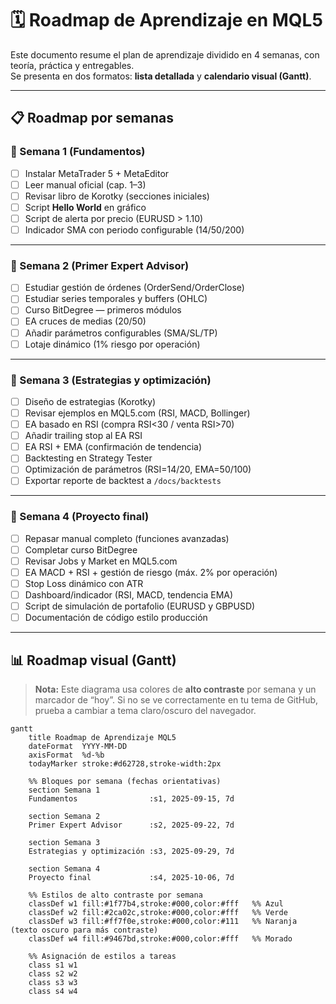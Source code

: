 # 🗓️ Roadmap de Aprendizaje en MQL5

Este documento resume el plan de aprendizaje dividido en 4 semanas, con teoría, práctica y entregables.  
Se presenta en dos formatos: **lista detallada** y **calendario visual (Gantt)**.

---

## 📋 Roadmap por semanas

### 🔹 Semana 1 (Fundamentos)
- [ ] Instalar MetaTrader 5 + MetaEditor
- [ ] Leer manual oficial (cap. 1–3)
- [ ] Revisar libro de Korotky (secciones iniciales)
- [ ] Script **Hello World** en gráfico
- [ ] Script de alerta por precio (EURUSD > 1.10)
- [ ] Indicador SMA con periodo configurable (14/50/200)

---

### 🔹 Semana 2 (Primer Expert Advisor)
- [ ] Estudiar gestión de órdenes (OrderSend/OrderClose)
- [ ] Estudiar series temporales y buffers (OHLC)
- [ ] Curso BitDegree — primeros módulos
- [ ] EA cruces de medias (20/50)
- [ ] Añadir parámetros configurables (SMA/SL/TP)
- [ ] Lotaje dinámico (1% riesgo por operación)

---

### 🔹 Semana 3 (Estrategias y optimización)
- [ ] Diseño de estrategias (Korotky)
- [ ] Revisar ejemplos en MQL5.com (RSI, MACD, Bollinger)
- [ ] EA basado en RSI (compra RSI<30 / venta RSI>70)
- [ ] Añadir trailing stop al EA RSI
- [ ] EA RSI + EMA (confirmación de tendencia)
- [ ] Backtesting en Strategy Tester
- [ ] Optimización de parámetros (RSI=14/20, EMA=50/100)
- [ ] Exportar reporte de backtest a `/docs/backtests`

---

### 🔹 Semana 4 (Proyecto final)
- [ ] Repasar manual completo (funciones avanzadas)
- [ ] Completar curso BitDegree
- [ ] Revisar Jobs y Market en MQL5.com
- [ ] EA MACD + RSI + gestión de riesgo (máx. 2% por operación)
- [ ] Stop Loss dinámico con ATR
- [ ] Dashboard/indicador (RSI, MACD, tendencia EMA)
- [ ] Script de simulación de portafolio (EURUSD y GBPUSD)
- [ ] Documentación de código estilo producción

---

## 📊 Roadmap visual (Gantt)

> **Nota:** Este diagrama usa colores de **alto contraste** por semana y un marcador de “hoy”.
> Si no se ve correctamente en tu tema de GitHub, prueba a cambiar a tema claro/oscuro del navegador.

```mermaid
gantt
    title Roadmap de Aprendizaje MQL5
    dateFormat  YYYY-MM-DD
    axisFormat  %d-%b
    todayMarker stroke:#d62728,stroke-width:2px

    %% Bloques por semana (fechas orientativas)
    section Semana 1
    Fundamentos                :s1, 2025-09-15, 7d

    section Semana 2
    Primer Expert Advisor      :s2, 2025-09-22, 7d

    section Semana 3
    Estrategias y optimización :s3, 2025-09-29, 7d

    section Semana 4
    Proyecto final             :s4, 2025-10-06, 7d

    %% Estilos de alto contraste por semana
    classDef w1 fill:#1f77b4,stroke:#000,color:#fff   %% Azul
    classDef w2 fill:#2ca02c,stroke:#000,color:#fff   %% Verde
    classDef w3 fill:#ff7f0e,stroke:#000,color:#111   %% Naranja (texto oscuro para más contraste)
    classDef w4 fill:#9467bd,stroke:#000,color:#fff   %% Morado

    %% Asignación de estilos a tareas
    class s1 w1
    class s2 w2
    class s3 w3
    class s4 w4
